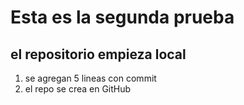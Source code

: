 # Esta es la segunda prueba
## el repositorio empieza local
1. se agregan 5 lineas con commit
2. el repo se crea en GitHub